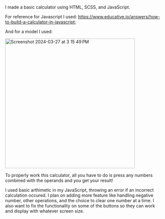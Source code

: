I made a basic calculator using HTML, SCSS, and JavaScript. 

For reference for Javascript I used: https://www.educative.io/answers/how-to-build-a-calculator-in-javascript;

And for a model I used:

<img width="420" alt="Screenshot 2024-03-27 at 3 15 49 PM" src="https://github.com/Nadi-BrooklynCoder/fortify-exploring-properties/assets/156109526/6e175d1a-3f1e-4935-b608-9757c4bb8c2c">


To properly work this calculator, all you have to do is press any numbers combined with the operands and you get your result!

I used basic arthimetic in my JavaScript, throwing an error if an incorrect calculation occured. I plan on adding more feature like handling negative number, other operations, and the choice to clear one number at a time. I also want to fix the functionality on some of the buttons so they can work and display with whatever screen size.
